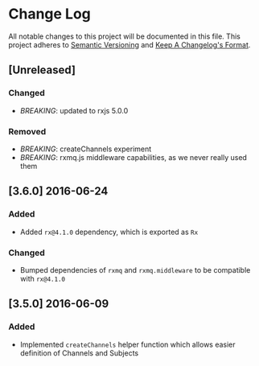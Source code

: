 # Change Log
All notable changes to this project will be documented in this file.
This project adheres to [Semantic Versioning](http://semver.org/) and [Keep A Changelog's Format](http://keepachangelog.com/).

## [Unreleased]

### Changed
- *BREAKING*: updated to rxjs 5.0.0

### Removed

- *BREAKING*: createChannels experiment
- *BREAKING*: rxmq.js middleware capabilities, as we never really used them

## [3.6.0] 2016-06-24
### Added
- Added `rx@4.1.0` dependency, which is exported as `Rx`

### Changed
- Bumped dependencies of `rxmq` and `rxmq.middleware` to be compatible with `rx@4.1.0`

## [3.5.0] 2016-06-09
### Added
 - Implemented `createChannels` helper function which allows easier definition of Channels and Subjects
